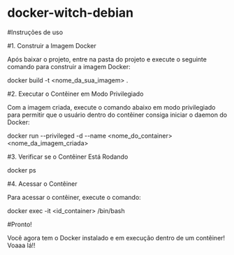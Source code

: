 # docker-witch-debian

#Instruções de uso

#1. Construir a Imagem Docker

Após baixar o projeto, entre na pasta do projeto e execute o seguinte comando para construir a imagem Docker:

docker build -t <nome_da_sua_imagem> .

#2. Executar o Contêiner em Modo Privilegiado

Com a imagem criada, execute o comando abaixo em modo privilegiado para permitir que o usuário dentro do contêiner consiga iniciar o daemon do Docker:

docker run --privileged -d --name <nome_do_container> <nome_da_imagem_criada>

#3. Verificar se o Contêiner Está Rodando

docker ps

#4. Acessar o Contêiner

Para acessar o contêiner, execute o comando:

docker exec -it <id_container> /bin/bash

#Pronto!

Você agora tem o Docker instalado e em execução dentro de um contêiner! Voaaa lá!!

